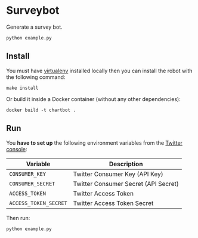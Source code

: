 # Surveybot

Generate a survey bot.

`python example.py`

## Install

You must have [virtualenv](https://virtualenv.pypa.io/en/stable/) installed locally then you can install the robot with
the following command:

```
make install
```

Or build it inside a Docker container (without any other dependencies):

```
docker build -t chartbot .
```

## Run

You **have to set up** the following environment variables from the [Twitter console](https://apps.twitter.com/):

| Variable | Description |
| --- | --- |
| `CONSUMER_KEY` | Twitter Consumer Key (API Key) |
| `CONSUMER_SECRET` | Twitter Consumer Secret (API Secret) |
| `ACCESS_TOKEN` | Twitter Access Token |
| `ACCESS_TOKEN_SECRET` | Twitter Access Token Secret |

Then run:

```
python example.py
```

